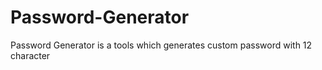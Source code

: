 # Password-Generator
Password Generator is a tools which generates custom password with 12 character 
